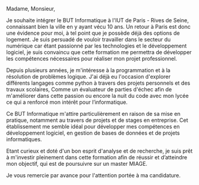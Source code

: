 Madame, Monsieur, 

Je souhaite intégrer le BUT Informatique à l'IUT de Paris - Rives de Seine, connaissant bien la ville en y ayant vécu 10 ans. Un retour à Paris est donc une évidence pour moi, à tel point que je possède déjà des options de logement. Je suis persuadé de vouloir travailler dans le secteur du numérique car étant passionné par les technologies et le développement logiciel, je suis convaincu que cette formation me permettra de développer les compétences nécessaires pour réaliser mon projet professionnel. 

Depuis plusieurs années, je m'intéresse à la programmation et à la résolution de problèmes logique. J'ai déjà eu l'occasion d'explorer différents langages comme python à travers des projets personnels et des travaux scolaires, Comme un évaluateur de parties d'échec afin de m'améliorer dans cette passion ou encore la nuit du code avec mon lycée ce qui a renforcé mon intérêt pour l’informatique. 

Ce BUT Informatique m'attire particulièrement en raison de sa mise en pratique, notamment au travers de projets et de stages en entreprise. Cet établissement me semble idéal pour développer mes compétences en développement logiciel, en gestion de bases de données et de projets informatiques. 

Etant curieux et doté d'un bon esprit d'analyse et de recherche, je suis prêt à m'investir pleinement dans cette formation afin de réussir et d’atteindre mon objectif, qui est de poursuivre sur un master MIAGE. 

Je vous remercie par avance pour l'attention portée à ma candidature. 